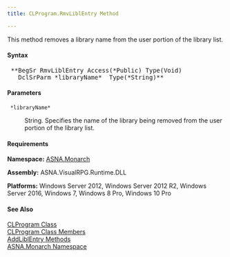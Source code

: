 ```yaml
---
title: CLProgram.RmvLiblEntry Method

---
```


This method removes a library name from the user portion of the library list.

#### Syntax
<pre class="syntax"> **BegSr RmvLiblEntry Access(*Public) Type(Void)
   DclSrParm *libraryName*  Type(*String)**       </pre>

#### Parameters
<dl>
        <dt>
          <code> *libraryName* </code>
        </dt>
        <dd>

String. Specifies the name of the library being removed from the user portion of the library list.
</dd>
</dl>

<!-- start -->

#### Requirements
**Namespace:** [ASNA.Monarch](monarch-namespace.html)

**Assembly:** ASNA.VisualRPG.Runtime.DLL 

**Platforms:** Windows Server 2012, Windows Server 2012 R2, Windows Server 2016, Windows 7, Windows 8 Pro, Windows 10 Pro
<!-- end -->      

#### See Also
[CLProgram Class](clprogram-class.html) <br clear="none" />[CLProgram Class Members](clprogram-class-members.html) <br clear="none" />[AddLiblEntry Methods](clprogram-class-add-libl-entry-methods.html)<br clear="none" />[ASNA.Monarch Namespace](monarch-namespace.html)
